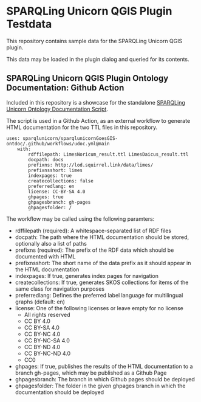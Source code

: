# SPARQLing Unicorn QGIS Plugin Testdata

This repository contains sample data for the SPARQLing Unicorn QGIS plugin.

This data may be loaded in the plugin dialog and queried for its contents.

## SPARQLing Unicorn QGIS Plugin Ontology Documentation: Github Action

Included in this repository is a showcase for the standalone [SPARQLing Unicorn Ontology Documentation Script](https://github.com/sparqlunicorn/sparqlunicornGoesGIS-ontdoc).

The script is used in a Github Action, as an external workflow to generate HTML documentation for the two TTL files in this repository.

```
uses: sparqlunicorn/sparqlunicornGoesGIS-ontdoc/.github/workflows/udoc.yml@main
    with: 
        rdffilepath: LimesNoricum_result.ttl LimesDaicus_result.ttl
        docpath: docs
        prefixns: http://lod.squirrel.link/data/limes/
        prefixnsshort: limes
        indexpages: true
        createcollections: false
        preferredlang: en
        license: CC-BY-SA 4.0
        ghpages: true
        ghpagesbranch: gh-pages
        ghpagesfolder: /
```
 
The workflow may be called using the following paramters:
* rdffilepath (required): A whitespace-separated list of RDF files
* docpath: The path where the HTML documentation should be stored, optionally also a list of paths
* prefixns (required): The prefix of the RDF data which should be documented with HTML
* prefixnsshort: The short name of the data prefix as it should appear in the HTML documentation
* indexpages: If true, generates index pages for navigation
* createcollections: If true, generates SKOS collections for items of the same class for navigation purposes
* preferredlang: Defines the preferred label language for multilingual graphs (default: en)
* license: One of the following licenses or leave empty for no license 
  * All rights reserved 
  * CC BY 4.0 
  * CC BY-SA 4.0 
  * CC BY-NC 4.0 
  * CC BY-NC-SA 4.0 
  * CC BY-ND 4.0 
  * CC BY-NC-ND 4.0 
  * CC0
* ghpages: If true, publishes the results of the HTML documentation to a branch gh-pages, which may be published as a Github Page
* ghpagesbranch: The branch in which Github pages should be deployed
* ghpagesfolder: The folder in the given ghpages branch in which the documentation should be deployed
